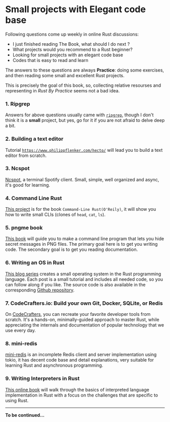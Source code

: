 # Small projects with Elegant code base
Following questions come up weekly in online Rust discussions: 

- I just finished reading The Book, what should I do next ?
- What projects would you recommend to a Rust beginner?
- Looking for small projects with an elegant code base
- Codes that is easy to read and learn

The answers to these questions are always **Practice**: doing some exercises, and then reading some small and excellent Rust projects.

This is precisely the goal of this book, so, collecting relative resourses and representing in _Rust By Practice_ seems not a bad idea.

### 1. Ripgrep

Answers for above questions usually came with [`ripgrep`](https://github.com/BurntSushi/ripgrep), though I don't think it is a **small** project, but yes, go for it if you are not afraid to delve deep a bit.

### 2. Building a text editor
Tutorial [`https://www.philippflenker.com/hecto/`](https://www.philippflenker.com/hecto/) will lead you to build a text editor from scratch.

### 3. Ncspot
[Ncspot](https://github.com/hrkfdn/ncspot), a terminal Spotify client. Small, simple, well organized and async, it's good for learning.

### 4. Command Line Rust
[This project](https://github.com/kyclark/command-line-rust) is for the book `Command-Line Rust(O'Reily)`, it will show you how to write small CLIs (clones of `head`, `cat`, `ls`).

### 5. pngme book
[This book](https://picklenerd.github.io/pngme_book/) will guide you to make a command line program that lets you hide secret messages in PNG files.  The primary goal here is to get you writing code. The secondary goal is to get you reading documentation.

### 6. Writing an OS in Rust

[This blog series](https://os.phil-opp.com) creates a small operating system in the Rust programming language. Each post is a small tutorial and includes all needed code, so you can follow along if you like. The source code is also available in the corresponding [Github repository](https://github.com/phil-opp/blog_os).


### 7. CodeCrafters.io: Build your own Git, Docker, SQLite, or Redis

On [CodeCrafters](https://codecrafters.io/for/rust), you can recreate your favorite developer tools from scratch. It's a hands-on, minimally-guided approach to master Rust, while appreciating the internals and documentation of popular technology that we use every day.

### 8. mini-redis
[mini-redis](https://github.com/tokio-rs/mini-redis) is an incomplete Redis client and server implementation using tokio, it has decent code base and detail explanations, very suitable for learning Rust and asynchronous programming.

### 9. Writing Interpreters in Rust

[This online book](https://github.com/rust-hosted-langs/book) will walk through the basics of interpreted language implementation in Rust with a focus on the challenges that are specific to using Rust.

---


**To be continued...**

